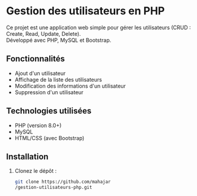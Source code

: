 # Gestion des utilisateurs en PHP

Ce projet est une application web simple pour gérer les utilisateurs (CRUD : Create, Read, Update, Delete).  
Développé avec PHP, MySQL et Bootstrap.

## Fonctionnalités
- Ajout d'un utilisateur
- Affichage de la liste des utilisateurs
- Modification des informations d'un utilisateur
- Suppression d'un utilisateur

## Technologies utilisées
- PHP (version 8.0+)
- MySQL
- HTML/CSS (avec Bootstrap)

## Installation
1. Clonez le dépôt :
   ```bash
   git clone https://github.com/mahajar
   /gestion-utilisateurs-php.git
